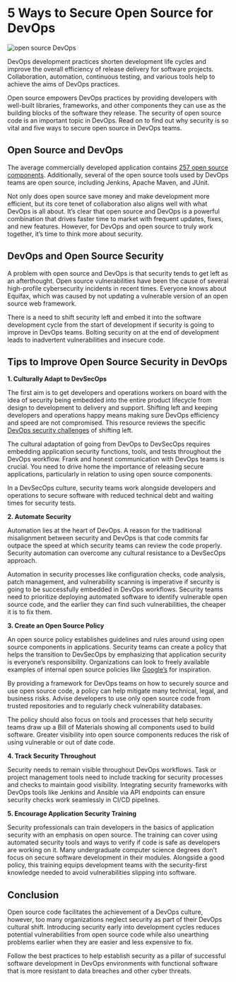 # 5 Ways to Secure Open Source for DevOps
![open source DevOps](https://cdn.pixabay.com/photo/2018/02/15/18/29/devops-3155973_1280.jpg)

DevOps development practices shorten development life cycles and improve the overall efficiency of release delivery for software projects. Collaboration, automation, continuous testing, and various tools help to achieve the aims of DevOps practices. 

Open source empowers DevOps practices by providing developers with well-built libraries, frameworks, and other components they can use as the building blocks of the software they release. The security of open source code is an important topic in DevOps. Read on to find out why security is so vital and five ways to secure open source in DevOps teams. 

## Open Source and DevOps
The average commercially developed application contains [257 open source components](https://news.slashdot.org/story/18/05/22/1727216/the-percentage-of-open-source-code-in-proprietary-apps-is-rising). Additionally, several of the open source tools used by DevOps teams are open source, including Jenkins, Apache Maven, and  JUnit. 

Not only does open source save money and make development more efficient, but its core tenet of collaboration also aligns well with what DevOps is all about. It’s clear that open source and DevOps is a powerful combination that drives faster time to market with frequent updates, fixes, and new features. However, for DevOps and open source to truly work together, it’s time to think more about security. 

## DevOps and Open Source Security
A problem with open source and DevOps is that security tends to get left as an afterthought. Open source vulnerabilities have been the cause of several high-profile cybersecurity incidents in recent times. Everyone knows about Equifax, which was caused by not updating a vulnerable version of an open source web framework. 

There is a need to shift security left and embed it into the software development cycle from the start of development if security is going to improve in DevOps teams. Bolting security on at the end of development leads to inadvertent vulnerabilities and insecure code. 
## Tips to Improve Open Source Security in DevOps

**1. Culturally Adapt to DevSecOps**

The first aim is to get developers and operations workers on board with the idea of security being embedded into the entire product lifecycle from design to development to delivery and support. Shifting left and keeping developers and operations happy means making sure DevOps efficiency and speed are not compromised. This resource reviews the specific [DevOps security challenges](https://resources.whitesourcesoftware.com/blog-whitesource/shifting-security-left-3-devsecops-challenges-how-to-overcome-them) of shifting left. 

The cultural adaptation of going from DevOps to DevSecOps requires embedding application security functions, tools, and tests throughout the DevOps workflow. Frank and honest communication with DevOps teams is crucial. You need to drive home the importance of releasing secure applications, particularly in relation to using open source components. 

In a DevSecOps culture, security teams work alongside developers and operations to secure software with reduced technical debt and waiting times for security tests.

**2. Automate Security**

Automation lies at the heart of DevOps. A reason for the traditional misalignment between security and DevOps is that code commits far outpace the speed at which security teams can review the code properly. Security automation can overcome any cultural resistance to a DevSecOps approach. 

Automation in security processes like configuration checks, code analysis, patch management, and vulnerability scanning is imperative if security is going to be successfully embedded in DevOps workflows. Security teams need to prioritize deploying automated software to identify vulnerable open source code, and the earlier they can find such vulnerabilities, the cheaper it is to fix them.  

**3. Create an Open Source Policy**

An open source policy establishes guidelines and rules around using open source components in applications. Security teams can create a policy that helps the transition to DevSecOps by emphasizing that application security is everyone’s responsibility. Organizations can look to freely available examples of internal open source policies like [Google’s](https://opensource.google.com/docs/) for inspiration.

By providing a framework for DevOps teams on how to securely source and use open source code, a policy can help mitigate many technical, legal, and business risks. Advise developers to use only open source code from trusted repositories and to regularly check vulnerability databases. 

The policy should also focus on tools and processes that help security teams draw up a Bill of Materials showing all components used to build software. Greater visibility into open source components reduces the risk of using vulnerable or out of date code. 

**4. Track Security Throughout**

Security needs to remain visible throughout DevOps workflows. Task or project management tools need to include tracking for security processes and checks to maintain good visibility. Integrating security frameworks with DevOps tools like Jenkins and Ansible via API endpoints can ensure security checks work seamlessly in CI/CD pipelines. 

**5. Encourage Application Security Training**

Security professionals can train developers in the basics of application security with an emphasis on open source. The training can cover using automated security tools and ways to verify if code is safe as developers are working on it. Many undergraduate computer science degrees don’t focus on secure software development in their modules. 
Alongside a good policy, this training equips development teams with the security-first knowledge needed to avoid vulnerabilities slipping into software. 

## Conclusion

Open source code facilitates the achievement of a DevOps culture, however, too many organizations neglect security as part of their DevOps cultural shift. Introducing security early into development cycles reduces potential vulnerabilities from open source code while also unearthing problems earlier when they are easier and less expensive to fix. 

Follow the best practices to help establish security as a pillar of successful software development in DevOps environments with functional software that is more resistant to data breaches and other cyber threats. 
